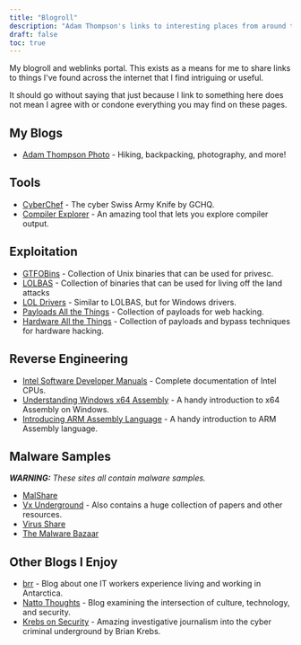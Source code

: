 ```yaml
---
title: "Blogroll"
description: "Adam Thompson's links to interesting places from around the web."
draft: false
toc: true
---
```


My blogroll and weblinks portal. This exists as a means for me to share links to things I've found across the internet that I find intriguing or useful. 

It should go without saying that just because I link to something here does not mean I agree with or condone everything you may find on these pages. 

## My Blogs

- <a href="https://blog.adamthompsonphoto.com/" target="_blank">Adam Thompson Photo</a> - Hiking, backpacking, photography, and more!

## Tools

- <a href="https://gchq.github.io/CyberChef/" target="_blank">CyberChef</a> - The cyber Swiss Army Knife by GCHQ. 
- <a href="https://godbolt.org/" target="_blank">Compiler Explorer</a> - An amazing tool that lets you explore compiler output.

## Exploitation 

- <a href="https://gtfobins.github.io/" target="_blank">GTFOBins</a> - Collection of Unix binaries that can be used for privesc.
- <a href="https://lolbas-project.github.io/" target="_blank">LOLBAS</a> - Collection of binaries that can be used for living off the land attacks
- <a href="https://www.loldrivers.io/" target="_blank">LOL Drivers</a> - Similar to LOLBAS, but for Windows drivers.
- <a href="https://swisskyrepo.github.io/PayloadsAllTheThings/" target="_blank">Payloads All the Things</a> - Collection of payloads for web hacking.
- <a href="https://swisskyrepo.github.io/HardwareAllTheThings/" target="_blank">Hardware All the Things</a> - Collection of payloads and bypass techniques for hardware hacking.

## Reverse Engineering 

- <a href="https://www.intel.com/content/www/us/en/developer/articles/technical/intel-sdm.html" target="_blank">Intel Software Developer Manuals</a> - Complete documentation of Intel CPUs. 
- <a href="https://sonictk.github.io/asm_tutorial/" target="_blank">Understanding Windows x64 Assembly</a> - A handy introduction to x64 Assembly on Windows.
- <a href="http://www.cburch.com/books/arm/" target="_blank">Introducing ARM Assembly Language</a> - A handy introduction to ARM Assembly language. 

## Malware Samples 

***WARNING:** These sites all contain malware samples.*

- <a href="https://malshare.com/" target="_blank">MalShare</a>
- <a href="https://vx-underground.org/" target="_blank">Vx Underground</a> - Also contains a huge collection of papers and other resources.
- <a href="https://virusshare.com/" target="_blank">Virus Share</a>
- <a href="https://bazaar.abuse.ch/browse/" target="_blank">The Malware Bazaar</a>

## Other Blogs I Enjoy

- <a href="https://brr.fyi/" target="_blank">brr</a> - Blog about one IT workers experience living and working in Antarctica. 
- <a href="https://nattothoughts.substack.com/" target="_blank">Natto Thoughts</a> - Blog examining the intersection of culture, technology, and security. 
- <a href="https://krebsonsecurity.com/" target="_blank">Krebs on Security</a> - Amazing investigative journalism into the cyber criminal underground by Brian Krebs. 
